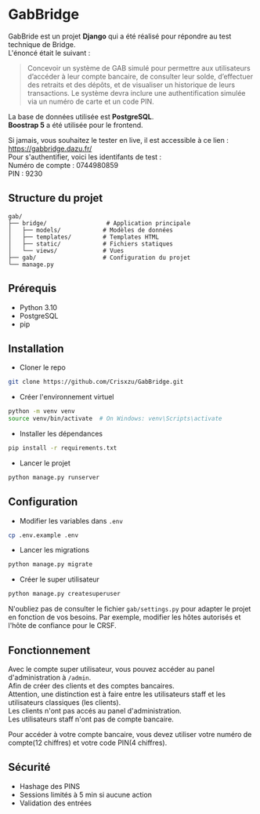 # GabBridge

GabBride est un projet **Django** qui a été réalisé pour répondre au test technique de Bridge.<br/>
L'énoncé était le suivant :


>Concevoir un système de GAB simulé pour permettre aux utilisateurs
d’accéder à leur compte bancaire, de consulter leur solde, d’effectuer des retraits et
des dépôts, et de visualiser un historique de leurs transactions. Le système devra
inclure une authentification simulée via un numéro de carte et un code PIN.

La base de données utilisée est **PostgreSQL**.<br/>
**Boostrap 5** a été utilisée pour le frontend.

Si jamais, vous souhaitez le tester en live, il est accessible à ce lien : https://gabbridge.dazu.fr/ <br/>
Pour s'authentifier, voici les identifants de test : <br/>
Numéro de compte : 0744980859 <br/>
PIN : 9230

## Structure du projet

```
gab/
├── bridge/                 # Application principale
│   ├── models/            # Modèles de données
│   ├── templates/         # Templates HTML
│   ├── static/            # Fichiers statiques
│   └── views/             # Vues
├── gab/                   # Configuration du projet
└── manage.py
```


## Prérequis

- Python 3.10
- PostgreSQL
- pip

## Installation

- Cloner le repo

```bash
git clone https://github.com/Crisxzu/GabBridge.git
```

- Créer l'environnement virtuel

```bash
python -m venv venv
source venv/bin/activate  # On Windows: venv\Scripts\activate
```

- Installer les dépendances

```bash
pip install -r requirements.txt
```

- Lancer le projet

```bash
python manage.py runserver
```

## Configuration

- Modifier les variables dans `.env`

```bash
cp .env.example .env
```

- Lancer les migrations

```bash
python manage.py migrate
```

- Créer le super utilisateur

```bash
python manage.py createsuperuser
```

N'oubliez pas de consulter le fichier `gab/settings.py` pour adapter le projet en fonction de vos besoins.
Par exemple, modifier les hôtes autorisés et l'hôte de confiance pour le CRSF.

## Fonctionnement

Avec le compte super utilisateur, vous pouvez accéder au panel d'administration à `/admin`.<br/>
Afin de créer des clients et des comptes bancaires. <br/>
Attention, une distinction est à faire entre les utilisateurs staff et les utilisateurs classiques (les clients).<br/>
Les clients n'ont pas accés au panel d'administration.<br/>
Les utilisateurs staff n'ont pas de compte bancaire.<br/>

Pour accéder à votre compte bancaire, vous devez utiliser votre numéro de compte(12 chiffres) et votre code PIN(4 chiffres).

## Sécurité

- Hashage des PINS
- Sessions limités à 5 min si aucune action
- Validation des entrées


